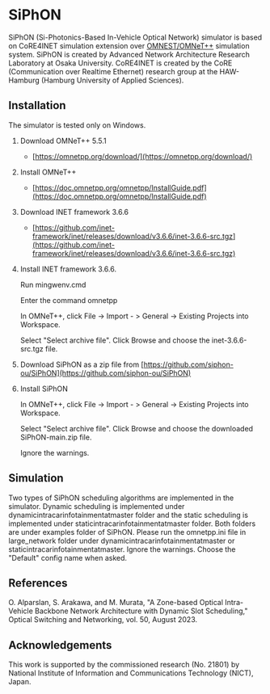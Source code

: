 # SiPhON

SiPhON (Si-Photonics-Based In-Vehicle Optical Network) simulator is based on CoRE4INET simulation extension over [OMNEST/OMNeT++](https://omnetpp.org/) simulation system. 
SiPhON is created by Advanced Network Architecture Research Laboratory at Osaka University.
CoRE4INET is created by the CoRE (Communication over Realtime Ethernet) research group at the HAW-Hamburg (Hamburg University of Applied Sciences).


## Installation

The simulator is tested only on Windows.

1. Download OMNeT++ 5.5.1
    * [https://omnetpp.org/download/](https://omnetpp.org/download/)
2. Install OMNeT++
    * [https://doc.omnetpp.org/omnetpp/InstallGuide.pdf](https://doc.omnetpp.org/omnetpp/InstallGuide.pdf)
3. Download INET framework 3.6.6
    * [https://github.com/inet-framework/inet/releases/download/v3.6.6/inet-3.6.6-src.tgz](https://github.com/inet-framework/inet/releases/download/v3.6.6/inet-3.6.6-src.tgz)
4. Install INET framework 3.6.6.
   
	Run mingwenv.cmd

	Enter the command omnetpp

	In OMNeT++, click File -> Import - > General -> Existing Projects into Workspace.

	Select "Select archive file". Click Browse and choose the inet-3.6.6-src.tgz file.
6. Download SiPhON as a zip file from [https://github.com/siphon-ou/SiPhON](https://github.com/siphon-ou/SiPhON)
5. Install SiPhON
   
	In OMNeT++, click File -> Import - > General -> Existing Projects into Workspace.

	Select "Select archive file". Click Browse and choose the downloaded SiPhON-main.zip file.

	Ignore the warnings.
	
	
## Simulation

Two types of SiPhON scheduling 	algorithms are implemented in the simulator. 
Dynamic scheduling is implemented under dynamicintracarinfotainmentatmaster folder and the static scheduling is implemented under staticintracarinfotainmentatmaster folder.
Both folders are under examples folder of SiPhON.
Please run the omnetpp.ini file in large_network folder under dynamicintracarinfotainmentatmaster or staticintracarinfotainmentatmaster.
Ignore the warnings.
Choose the "Default" config name when asked.
	
	
	
## References

O. Alparslan, S. Arakawa, and M. Murata, "A Zone-based Optical Intra-Vehicle Backbone Network Architecture with Dynamic Slot Scheduling," Optical Switching and Networking, vol. 50, August 2023.

## Acknowledgements

This work is supported by the commissioned research (No. 21801) by National Institute of Information and Communications Technology (NICT), Japan. 
